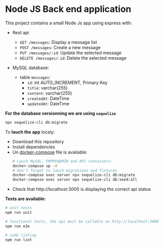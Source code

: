 # Node JS Back end application

This project contains a small Node Js app using express with:

- Rest api
  - `GET /messages`: Display a message list
  - `POST /messages`: Create a new message
  - `PUT /messages/:id`: Update the selected message
  - `DELETE /messages/:id`: Delete the selected message

- MySQL database:
  - table `messages`:
    - `id`: int AUTO_INCREMENT, Primary Key
    - `title`: varchar(255)
    - `content`: varchar(255)
    - `createdAt`: DateTime
    - `updatedAt`: DateTime

**For the database versionning we are using `sequelize`**
```bash
npx sequelize-cli db:migrate
```

To **lauch the app** localy:
- Download this repository
- Install dependencies
- Un [docker-compose](./docker-compose.yml) file is available:
  ```bash
  # Lauch MySQL, PHPMYADMIN and API containers:
  docker-compose up -d
  # Don't forget to lauch migrations and fixtures
  docker-compose exec server npx sequelize-cli db:migrate
  docker-compose exec server npx sequelize-cli db:seed:all
  ```
- Check that http://localhost:3000 is displaying the correct api status


**Tests are available**:
```bash
# unit tests
npm run unit

# functional tests, the api must be callable on http://localhost:3000
npm run e2e

# code linting
npm run lint
```
